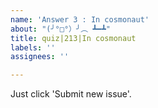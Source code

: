 ```yaml
---
name: 'Answer 3 : In cosmonaut'
about: "(╯°□°）╯︵ ┻━┻"
title: quiz|213|In cosmonaut
labels: ''
assignees: ''

---
```


Just click 'Submit new issue'.
